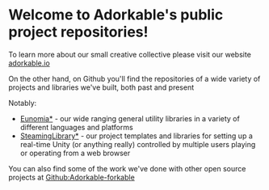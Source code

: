 # Welcome to Adorkable's public project repositories!

To learn more about our small creative collective please visit our website [adorkable.io](https://adorkable.io)

On the other hand, on Github you'll find the repositories of a wide variety of projects and libraries we've built, both past and present

Notably:
* [Eunomia*](https://github.com/Adorkable?q=eunomia&type=all&language=&sort=) - our wide ranging general utility libraries in a variety of different languages and platforms
* [SteamingLibrary*](https://github.com/Adorkable?q=streaming&type=all&language=&sort=) - our project templates and libraries for setting up a real-time Unity (or anything really) controlled by multiple users playing or operating from a web browser 

You can also find some of the work we've done with other open source projects at [Github:Adorkable-forkable](https://github.com/Adorkable-forkable)
